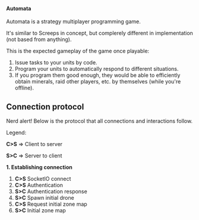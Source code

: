 #### Automata

Automata is a strategy multiplayer programming game.

It's similar to Screeps in concept, but complerely different in implementation (not based from anything).

This is the expected gameplay of the game once playable:

1. Issue tasks to your units by code.
2. Program your units to automatically respond to different situations.
3. If you program them good enough, they would be able to efficiently obtain minerals, raid other players, etc. by themselves (while you're offline).

## Connection protocol

Nerd alert! Below is the protocol that all connections and interactions follow.

Legend:

**C>S** => Client to server

**S>C** => Server to client

**1. Establishing connection**

1. **C>S** SocketIO connect
2. **C>S** Authentication
3. **S>C** Authentication response
4. **S>C** Spawn initial drone
5. **C>S** Request initial zone map
6. **S>C** Initial zone map